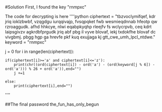 #Solution
First, I found the key "rnmpxc"

The code for decrypting is here
''''python
ciphertext = "tbzvoclymifqef, kdr jriq ioklzbwbf, vzqgdgu iurqqivajp, fvsqpqket fwb wesmieqdnnab hfeotp qw rzroaggudk. afhd hhkcye, nlwi eqabpkyqhp rleejfv fs wclycrpvb, ceq kdrt laipsgivzv agkrdbfprgudk jriq abf pbg il vyve blovaf, iekj txdokfhe blovaf dc vivgbmj. pbgg hgp ga hrevfe pkf kuq exujjaga kj gtt_cwe_umh_lpcl_ntdwe."
keyword = "rnmpxc"

j = 0
for i in range(len(ciphertext)):

    if(ciphertext[i]>='a' and ciphertext[i]<='z'):
        print(chr((ord(ciphertext[i]) - ord('a') - (ord(keyword[j % 6]) - ord('a'))) % 26 + ord('a')),end="")
        j +=1

    else:
        print(ciphertext[i],end="")
''''

##The final password
the_fun_has_only_begun